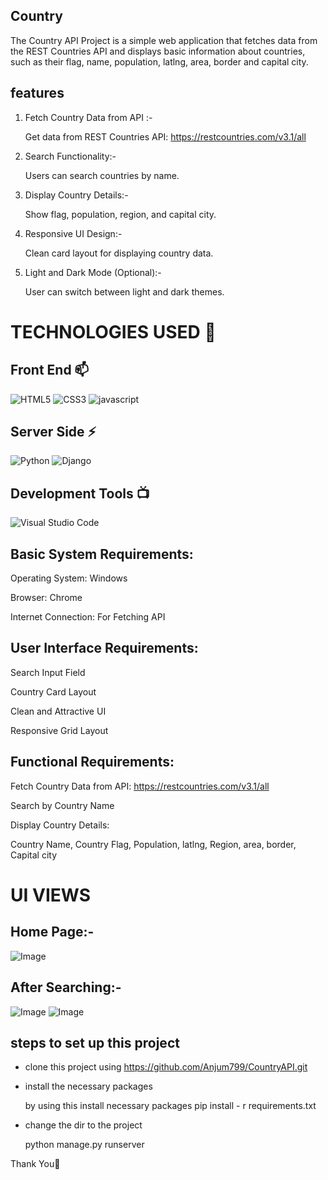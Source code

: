 ## Country
The Country API Project is a simple web application that fetches data from the REST Countries API and displays basic information about countries, such as their flag, name, population, latlng, area, border and capital city.

## features
1. Fetch Country Data from API :-
   
   Get data from REST Countries API: https://restcountries.com/v3.1/all
  
2. Search Functionality:-

    Users can search countries by name.
  
3. Display Country Details:-

    Show flag, population, region, and capital city.
  
4. Responsive UI Design:-

    Clean card layout for displaying country data.
  
5. Light and Dark Mode (Optional):-

    User can switch between light and dark themes.
# TECHNOLOGIES USED 📌
## Front End 📫
![HTML5](https://img.shields.io/badge/html5-%23E34F26.svg?style=for-the-badge&logo=html5&logoColor=white)
![CSS3](https://img.shields.io/badge/css3-%231572B6.svg?style=for-the-badge&logo=css3&logoColor=white)
![javascript](https://img.shields.io/badge/JavaScript-F7DF1E?style=for-the-badge&logo=javascript&logoColor=black)

## Server Side ⚡
![Python](https://img.shields.io/badge/python-3670A0?style=for-the-badge&logo=python&logoColor=ffdd54)
![Django](https://img.shields.io/badge/django-%23092E20.svg?style=for-the-badge&logo=django&logoColor=white)

## Development Tools 📺
![Visual Studio Code](https://img.shields.io/badge/Visual%20Studio%20Code-0078d7.svg?style=for-the-badge&logo=visual-studio-code&logoColor=white)


## Basic System Requirements:

  Operating System: Windows 

  Browser: Chrome
  
  Internet Connection: For Fetching API

## User Interface Requirements:

   Search Input Field
   
   Country Card Layout
   
   Clean and Attractive UI
   
   Responsive Grid Layout
   
## Functional Requirements:

   Fetch Country Data from API: https://restcountries.com/v3.1/all
   
   Search by Country Name
   
   Display Country Details:
   
   Country Name, Country Flag, Population, latlng, Region, area, border, Capital city
   
# UI VIEWS
## Home Page:-
![Image](https://github.com/user-attachments/assets/1451e880-0aa9-4b24-949a-1e01b2e6c84e)
## After Searching:-
![Image](https://github.com/user-attachments/assets/3cc6def0-7760-4133-a09c-463be9d3ab94)
![Image](https://github.com/user-attachments/assets/6f7f1a9d-6874-40f9-a95f-3b5d6e839995)

## steps to set up this project
- clone this project using https://github.com/Anjum799/CountryAPI.git
- install the necessary packages
  
    by using this install necessary packages pip install - r requirements.txt
- change the dir to the project
  
    python manage.py runserver
  
Thank You🙏


